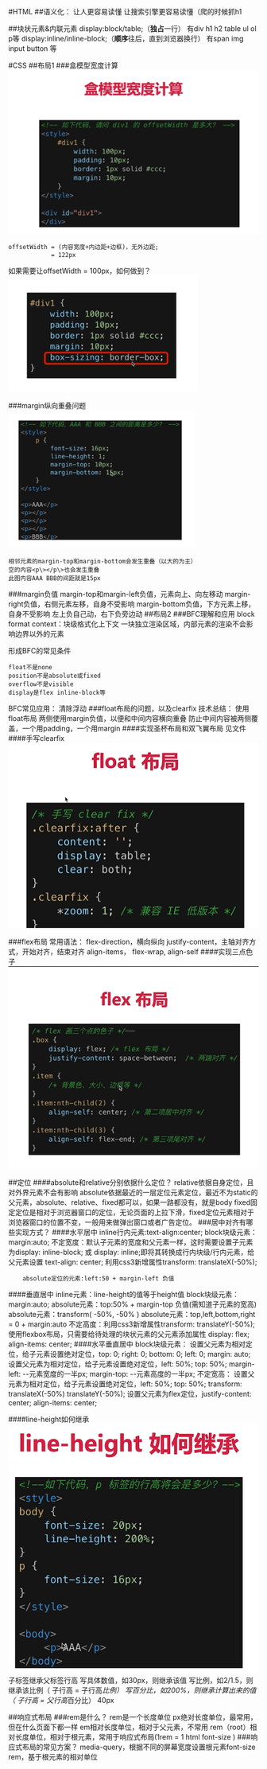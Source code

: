 #HTML
##语义化：
    让人更容易读懂
    让搜索引擎更容易读懂（爬的时候抓h1

##块状元素&内联元素
    display:block/table;（**独占**一行）
        有div h1 h2 table ul ol p等
    display:inline/inline-block;（**顺序**往后，直到浏览器换行）
        有span img input button 等


#CSS
##布局1
###盒模型宽度计算
![节点](css1.png) 

    offsetWidth = (内容宽度+内边距+边框)，无外边距;
                = 122px

如果需要让offsetWidth = 100px，如何做到？
![节点](./css2.png)
  
###margin纵向重叠问题
![节点](./css3.png)

    相邻元素的margin-top和margin-bottom会发生重叠（以大的为主）
    空的内容<p\></p\>也会发生重叠
    此图内容AAA BBB的间距就是15px
###margin负值
    margin-top和margin-left负值，元素向上、向左移动
    margin-right负值，右侧元素左移，自身不受影响
    margin-bottom负值，下方元素上移，自身不受影响 
    左上负自己动，右下负旁边动
##布局2
###BFC理解和应用
block format context：块级格式化上下文
一块独立渲染区域，内部元素的渲染不会影响边界以外的元素

形成BFC的常见条件

    float不是none
    position不是absolute或fixed
    overflow不是visible
    display是flex inline-block等

BFC常见应用：
清除浮动
###float布局的问题，以及clearfix
    技术总结：
        使用float布局
        两侧使用margin负值，以便和中间内容横向重叠
        防止中间内容被两侧覆盖，一个用padding，一个用margin
####实现圣杯布局和双飞翼布局
见文件
####手写clearfix
![节点]( ./css6.png)
    
###flex布局
    常用语法：
        flex-direction，横向纵向
        justify-content，主轴对齐方式，开始对齐，结束对齐
        align-items，
        flex-wrap,
        align-self
####实现三点色子
![节点](./css4.png)

##定位
####absolute和relative分别依据什么定位？
    relative依据自身定位，且对外界元素不会有影响
    absolute依据最近的一层定位元素定位，最近不为static的父元素，absolute、relative、fixed都可以，如果一路都没有，就是body
    fixed固定定位是相对于浏览器窗口的定位，无论页面的上拉下滑，fixed定位元素相对于浏览器窗口的位置不变，一般用来做弹出窗口或者广告定位。
###居中对齐有哪些实现方式？
####水平居中
        inline行内元素:text-align:center;
        block块级元素：margin:auto;
            不定宽度：默认子元素的宽度和父元素一样，这时需要设置子元素为display: inline-block; 或 display: inline;即将其转换成行内块级/行内元素，给父元素设置 text-align: center; 
            利用css3新增属性transform: translateX(-50%);

        absolute定位的元素:left:50 + margin-left 负值
        
####垂直居中 
        inline元素：line-height的值等于height值
        block块级元素：margin:auto;
        absolute元素：top:50% + margin-top 负值(需知道子元素的宽高)
        absolute元素：transform( -50%, -50% )
        absolute元素：top,left,bottom,right = 0 + margin:auto
            不定高度：利用css3新增属性transform: translateY(-50%);
            使用flexbox布局，只需要给待处理的块状元素的父元素添加属性 display: flex; align-items: center;
####水平垂直居中
        block块级元素：
        设置父元素为相对定位，给子元素设置绝对定位，top: 0; right: 0; bottom: 0; left: 0; margin: auto;
        设置父元素为相对定位，给子元素设置绝对定位，left: 50%; top: 50%; margin-left: --元素宽度的一半px; margin-top: --元素高度的一半px;
            不定宽高：
                设置父元素为相对定位，给子元素设置绝对定位，left: 50%; top: 50%; transform: translateX(-50%) translateY(-50%);
                设置父元素为flex定位，justify-content: center; align-items: center;


####line-height如何继承
![节点]( ./css5.png)
子标签继承父标签行高
    写具体数值，如30px，则继承该值
    写比例，如2/1.5，则继承该比例（ 子行高 = 子行高*比例）
    写百分比，如200%，则继承计算出来的值（ 子行高 = 父行高*百分比）
40px

##响应式布局
###rem是什么？
    rem是一个长度单位
        px绝对长度单位，最常用，但在什么页面下都一样
        em相对长度单位，相对于父元素，不常用
        rem（root）相对长度单位，相对于根元素，常用于响应式布局(1rem = 1 html font-size  )
###响应式布局的常见方案？
    media-query，根据不同的屏幕宽度设置根元素font-size
    rem，基于根元素的相对单位
